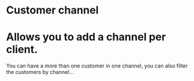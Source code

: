 # Customer channel
Allows you to add a channel per client.
==============================================================

You can have a more than one customer in one channel, you can also filter the customers by channel...
